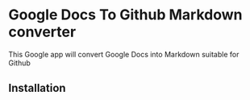# Google Docs To Github Markdown converter
This Google app will convert Google Docs into Markdown suitable for Github

## Installation
